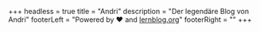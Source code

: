 +++
headless = true
title = "Andri"
description = "Der legendäre Blog von Andri"
footerLeft = "Powered by ❤️ and [lernblog.org](https://www.lernblog.org)"
footerRight = ""
+++
